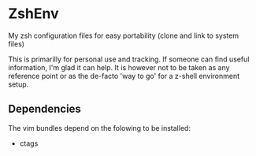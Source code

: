 ZshEnv
======

My zsh configuration files for easy portability (clone and link to system files)


This is primarilly for personal use and tracking. If someone can find useful information, I'm glad it can help. 
It is however not to be taken as any reference point or as the de-facto 'way to go' for a z-shell environment setup.


Dependencies
------------
The vim bundles depend on the folowing to be installed:
 - ctags

